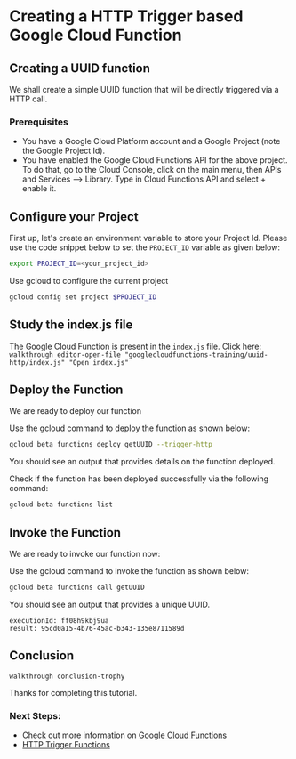 # Creating a HTTP Trigger based Google Cloud Function

## Creating a UUID function
We shall create a simple UUID function that will be directly triggered via a HTTP call. 

### Prerequisites

 -  You have a Google Cloud Platform account and a Google Project (note the Google Project Id).
 -  You have enabled the Google Cloud Functions API for the above project. To do that, go to the Cloud Console, click on the main menu, then APIs and Services --> Library. Type in Cloud Functions API and select + enable it.
 
## Configure your Project
First up, let's create an environment variable to store your Project Id. Please use the code snippet below to set the `PROJECT_ID` variable as given below:

```bash
export PROJECT_ID=<your_project_id>
```
Use gcloud to configure the current project
```bash
gcloud config set project $PROJECT_ID
```
 
## Study the index.js file

The Google Cloud Function is present in the `index.js` file. 
Click here: `walkthrough editor-open-file "googlecloudfunctions-training/uuid-http/index.js" "Open index.js"`

## Deploy the Function

We are ready to deploy our function

Use the gcloud command to deploy the function as shown below:

```bash
gcloud beta functions deploy getUUID --trigger-http
```

You should see an output that provides details on the function deployed. 

Check if the function has been deployed successfully via the following command:

```bash
gcloud beta functions list
```

## Invoke the Function

We are ready to invoke our function now: 

Use the gcloud command to invoke the function as shown below:

```bash
gcloud beta functions call getUUID
```

You should see an output that provides a unique UUID.
```
executionId: ff08h9kbj9ua
result: 95cd0a15-4b76-45ac-b343-135e8711589d
```

## Conclusion

`walkthrough conclusion-trophy`

Thanks for completing this tutorial.

### Next Steps:

 - Check out more information on [Google Cloud Functions](https://cloud.google.com/functions/) 
 - [HTTP Trigger Functions](https://cloud.google.com/functions/docs/writing/http)


